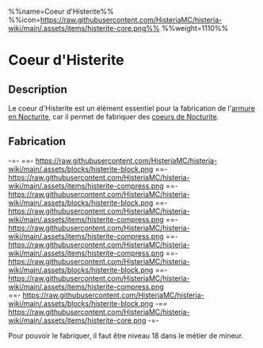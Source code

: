 %%name=Coeur d'Histerite%%
%%icon=https://raw.githubusercontent.com/HisteriaMC/histeria-wiki/main/.assets/items/histerite-core.png%%
%%weight=1110%%

# Coeur d'Histerite

## Description

Le coeur d'Histerite est un élément essentiel pour la fabrication de l'[armure en Nocturite](https://histeria.fr/wiki/2-equipement), car il permet de fabriquer des [coeurs de Nocturite](https://histeria.fr/wiki/1-ressources/nocturite-core).

## Fabrication

-=-
 ==- https://raw.githubusercontent.com/HisteriaMC/histeria-wiki/main/.assets/blocks/histerite-block.png
 ==- https://raw.githubusercontent.com/HisteriaMC/histeria-wiki/main/.assets/items/histerite-compress.png
 ==- https://raw.githubusercontent.com/HisteriaMC/histeria-wiki/main/.assets/blocks/histerite-block.png
 ==- https://raw.githubusercontent.com/HisteriaMC/histeria-wiki/main/.assets/items/histerite-compress.png
 ==- https://raw.githubusercontent.com/HisteriaMC/histeria-wiki/main/.assets/items/histerite-compress.png
 ==- https://raw.githubusercontent.com/HisteriaMC/histeria-wiki/main/.assets/items/histerite-compress.png
 ==- https://raw.githubusercontent.com/HisteriaMC/histeria-wiki/main/.assets/blocks/histerite-block.png
 ==- https://raw.githubusercontent.com/HisteriaMC/histeria-wiki/main/.assets/items/histerite-compress.png  
 ==- https://raw.githubusercontent.com/HisteriaMC/histeria-wiki/main/.assets/blocks/histerite-block.png
 -== https://raw.githubusercontent.com/HisteriaMC/histeria-wiki/main/.assets/items/histerite-core.png
-=-

Pour pouvoir le fabriquer, il faut être niveau 18 dans le métier de mineur.